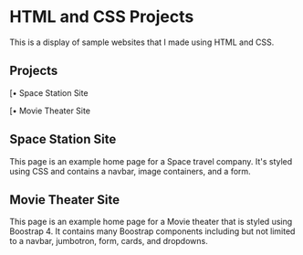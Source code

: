  
# HTML and CSS Projects
 
 This is a display of sample websites that I made using HTML and CSS.



## Projects
 
[• Space Station Site

[• Movie Theater Site



## Space Station Site

This page is an example home page for a Space travel company. It's styled using CSS and contains a navbar, image containers, and a form.



## Movie Theater Site

This page is an example home page for a Movie theater that is styled using Boostrap 4. It contains many Boostrap components including but not limited to a navbar, jumbotron, form, cards, and dropdowns.

